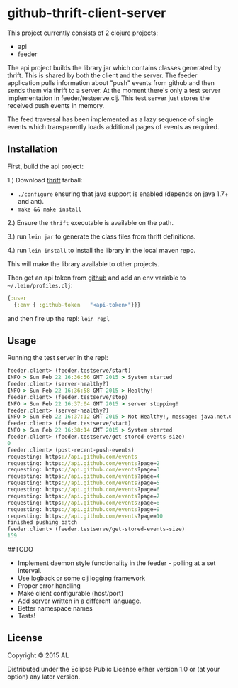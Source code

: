 # github-thrift-client-server

This project currently consists of 2 clojure projects:

 - api     
 - feeder

The api project builds the library jar which contains classes generated by thrift. This is shared by both the client and the server. The feeder application pulls information about "push" events from github and then sends them via thrift to a server. At the moment there's only a test server implementation in feeder/testserve.clj. This test server just stores the received push events in memory.  

The feed traversal has been implemented as a lazy sequence of single events which transparently loads additional pages of events as required. 

## Installation

First, build the api project:

1.) Download [thrift](http://thrift.apache.org/) tarball:
   * `./configure` ensuring that java support is enabled (depends on java 1.7+ and ant).
   * `make && make install`

2.) Ensure the `thrift` executable is available on the path.

3.) run `lein jar` to generate the class files from thrift definitions.

4.) run `lein install` to install the library in the local maven repo.

This will make the library available to other projects.

Then get an api token from [github](https://github.com/blog/1509-personal-api-tokens) and add an env variable to `~/.lein/profiles.clj`:

```clojure
{:user
  {:env { :github-token   "<api-token>"}}}
```

and then fire up the repl: `lein repl` 

## Usage

Running the test server in the repl:

```clojure
feeder.client> (feeder.testserve/start)
INFO > Sun Feb 22 16:36:56 GMT 2015 > System started
feeder.client> (server-healthy?)
INFO > Sun Feb 22 16:36:58 GMT 2015 > Healthy!
feeder.client> (feeder.testserve/stop)
INFO > Sun Feb 22 16:37:04 GMT 2015 > server stopping!
feeder.client> (server-healthy?)
INFO > Sun Feb 22 16:37:12 GMT 2015 > Not Healthy!, message: java.net.ConnectException: Connection refused
feeder.client> (feeder.testserve/start)
INFO > Sun Feb 22 16:38:14 GMT 2015 > System started
feeder.client> (feeder.testserve/get-stored-events-size)
0
feeder.client> (post-recent-push-events)
requesting: https://api.github.com/events
requesting: https://api.github.com/events?page=2
requesting: https://api.github.com/events?page=3
requesting: https://api.github.com/events?page=4
requesting: https://api.github.com/events?page=5
requesting: https://api.github.com/events?page=6
requesting: https://api.github.com/events?page=7
requesting: https://api.github.com/events?page=8
requesting: https://api.github.com/events?page=9
requesting: https://api.github.com/events?page=10
finished pushing batch
feeder.client> (feeder.testserve/get-stored-events-size)
159
```
##TODO

* Implement daemon style functionality in the feeder - polling at a set interval.
* Use logback or some clj logging framework 
* Proper error handling
* Make client configurable (host/port)
* Add server written in a different language.
* Better namespace names
* Tests!

## License

Copyright © 2015 AL

Distributed under the Eclipse Public License either version 1.0 or (at
your option) any later version.
